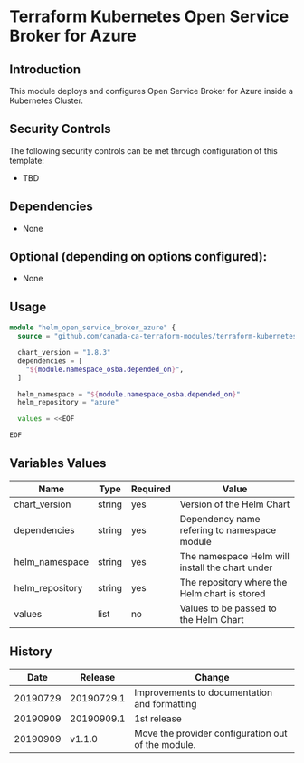 # Terraform Kubernetes Open Service Broker for Azure

## Introduction

This module deploys and configures Open Service Broker for Azure inside a Kubernetes Cluster.

## Security Controls

The following security controls can be met through configuration of this template:

* TBD

## Dependencies

* None

## Optional (depending on options configured):

* None

## Usage

```terraform
module "helm_open_service_broker_azure" {
  source = "github.com/canada-ca-terraform-modules/terraform-kubernetes-open-service-broker-azure?ref=20191009.1"

  chart_version = "1.8.3"
  dependencies = [
    "${module.namespace_osba.depended_on}",
  ]

  helm_namespace = "${module.namespace_osba.depended_on}"
  helm_repository = "azure"

  values = <<EOF

EOF
```

## Variables Values

| Name            | Type   | Required | Value                                           |
| --------------- | ------ | -------- | ----------------------------------------------- |
| chart_version   | string | yes      | Version of the Helm Chart                       |
| dependencies    | string | yes      | Dependency name refering to namespace module    |
| helm_namespace  | string | yes      | The namespace Helm will install the chart under |
| helm_repository | string | yes      | The repository where the Helm chart is stored   |
| values          | list   | no       | Values to be passed to the Helm Chart           |

## History

| Date     | Release    | Change                                             |
| -------- | ---------- | -------------------------------------------------- |
| 20190729 | 20190729.1 | Improvements to documentation and formatting       |
| 20190909 | 20190909.1 | 1st release                                        |
| 20190909 | v1.1.0     | Move the provider configuration out of the module. |
